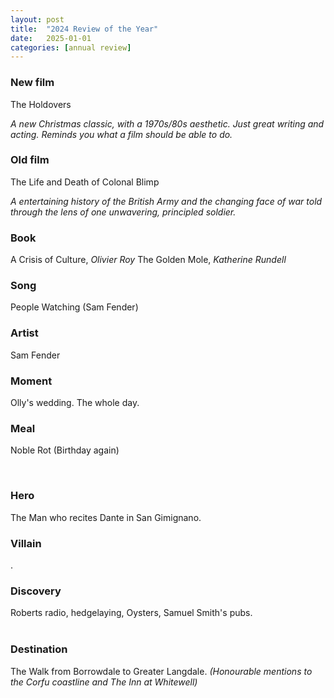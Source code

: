 ```yaml
---
layout: post
title:  "2024 Review of the Year"
date:   2025-01-01
categories: [annual review]
---
```


<h3><b>New film</b></h3>

The Holdovers

<i>A new Christmas classic, with a 1970s/80s aesthetic. Just great writing and acting. Reminds you what a film should be able to do.</i>
<br>

<h3><b>Old film</b></h3>

The Life and Death of Colonal Blimp

<i>A entertaining history of the British Army and the changing face of war told through the lens of one unwavering, principled soldier.</i>
<br>

<h3><b>Book</b></h3>

A Crisis of Culture, <i>Olivier Roy</i>
The Golden Mole, <i>Katherine Rundell</i>
<br>

<h3><b>Song</b></h3>

People Watching (Sam Fender)
<br>

<h3><b>Artist</b></h3>

Sam Fender
<br>

<h3><b>Moment </b></h3>

Olly's wedding. The whole day.
<br>

<h3><b>Meal</b></h3>

Noble Rot (Birthday again)


<br>

<h3><b>Hero</b></h3>
The Man who recites Dante in San Gimignano.

<br>

<h3><b>Villain</b></h3>

.
<br>

<h3><b>Discovery</b></h3>

Roberts radio, hedgelaying, Oysters, Samuel Smith's pubs.  
<br>

<h3><b>Destination</b></h3>

The Walk from Borrowdale to Greater Langdale. <i>(Honourable mentions to the Corfu coastline and The Inn at Whitewell) </i>
